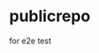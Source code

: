 # publicrepo
for e2e test













































































































































































































































































































































































































































































































































































































































































































































































































































































































































































































































































































































































